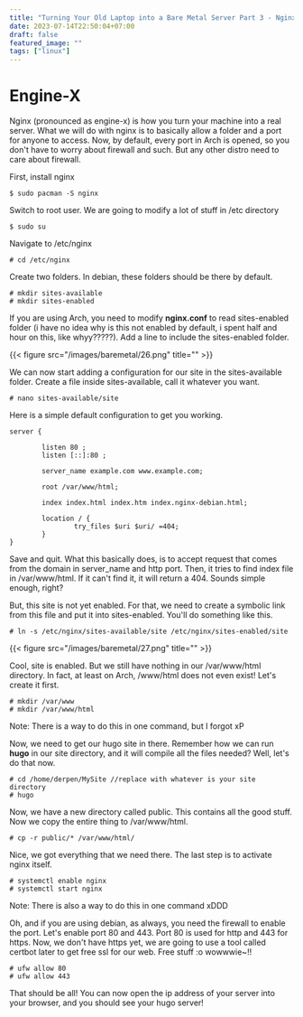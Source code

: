 ```yaml
---
title: "Turning Your Old Laptop into a Bare Metal Server Part 3 - Nginx"
date: 2023-07-14T22:50:04+07:00
draft: false
featured_image: ""
tags: ["linux"]
---
```


# Engine-X

Nginx (pronounced as engine-x) is how you turn your machine into a real server. What we will do with nginx is to basically allow a folder and a port for anyone to access. Now, by default, every port in Arch is opened, so you don't have to worry about firewall and such. But any other distro need to care about firewall.

First, install nginx
```
$ sudo pacman -S nginx
```

Switch to root user. We are going to modify a lot of stuff in /etc directory
```
$ sudo su
```

Navigate to /etc/nginx
```
# cd /etc/nginx
```

Create two folders. In debian, these folders should be there by default.
```
# mkdir sites-available
# mkdir sites-enabled
```
If you are using Arch, you need to modify **nginx.conf** to read sites-enabled folder (i have no idea why is this not enabled by default, i spent half and hour on this, like whyy?????). Add a line to include the sites-enabled folder.

{{< figure src="/images/baremetal/26.png" title="" >}}

We can now start adding a configuration for our site in the sites-available folder. Create a file inside sites-available, call it whatever you want.
```
# nano sites-available/site
```
Here is a simple default configuration to get you working.
```
server {

        listen 80 ;
        listen [::]:80 ;

        server_name example.com www.example.com;

        root /var/www/html;

        index index.html index.htm index.nginx-debian.html;

        location / {
                try_files $uri $uri/ =404;
        }
}
```
Save and quit. What this basically does, is to accept request that comes from the domain in server_name and http port. Then, it tries to find index file in /var/www/html. If it can't find it, it will return a 404. Sounds simple enough, right?

But, this site is not yet enabled. For that, we need to create a symbolic link from this file and put it into sites-enabled. You'll do something like this.
```
# ln -s /etc/nginx/sites-available/site /etc/nginx/sites-enabled/site
```
{{< figure src="/images/baremetal/27.png" title="" >}}

Cool, site is enabled. But we still have nothing in our /var/www/html directory. In fact, at least on Arch, /www/html does not even exist! Let's create it first.
```
# mkdir /var/www
# mkdir /var/www/html
```
Note: There is a way to do this in one command, but I forgot xP

Now, we need to get our hugo site in there. Remember how we can run **hugo** in our site directory, and it will compile all the files needed? Well, let's do that now.
```
# cd /home/derpen/MySite //replace with whatever is your site directory
# hugo
```
Now, we have a new directory called public. This contains all the good stuff. Now we copy the entire thing to /var/www/html.
```
# cp -r public/* /var/www/html/
```
Nice, we got everything that we need there. The last step is to activate nginx itself.
```
# systemctl enable nginx
# systemctl start nginx
```
Note: There is also a way to do this in one command xDDD

Oh, and if you are using debian, as always, you need the firewall to enable the port. Let's enable port 80 and 443. Port 80 is used for http and 443 for https. Now, we don't have https yet, we are going to use a tool called certbot later to get free ssl for our web. Free stuff :o wowwwie~!!
```
# ufw allow 80
# ufw allow 443
```

That should be all! You can now open the ip address of your server into your browser, and you should see your hugo server!
